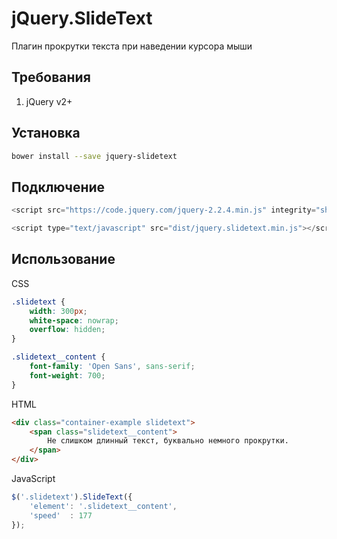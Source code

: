 # jQuery.SlideText

Плагин прокрутки текста при наведении курсора мыши

## Требования
1. jQuery v2+

## Установка
```bash
bower install --save jquery-slidetext
```

## Подключение
```javascript
<script src="https://code.jquery.com/jquery-2.2.4.min.js" integrity="sha256-BbhdlvQf/xTY9gja0Dq3HiwQF8LaCRTXxZKRutelT44=" crossorigin="anonymous"></script>

<script type="text/javascript" src="dist/jquery.slidetext.min.js"></script>
```

## Использование
CSS
```css
.slidetext {
    width: 300px;
    white-space: nowrap;
    overflow: hidden;
}

.slidetext__content {
    font-family: 'Open Sans', sans-serif;
    font-weight: 700;
}
```

HTML
```html
<div class="container-example slidetext">
    <span class="slidetext__content">
        Не слишком длинный текст, буквально немного прокрутки.
    </span>
</div>
```

JavaScript
```javascript
$('.slidetext').SlideText({
    'element': '.slidetext__content',
    'speed'  : 177
});
```